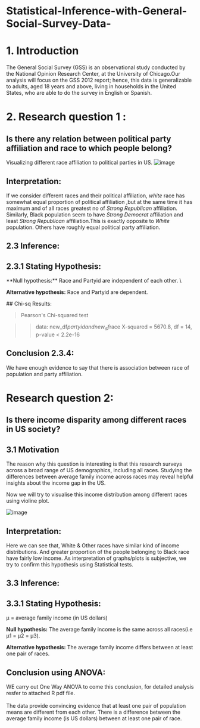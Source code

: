 # Statistical-Inference-with-General-Social-Survey-Data-
# 1. Introduction
The General Social Survey (GSS) is an observational study conducted by the National Opinion Research Center, at the University of Chicago.Our analysis will focus on the GSS 2012 report; hence, this data is generalizable to adults, aged 18 years and above, living in households in the United States, who are able to do the survey in English or Spanish.

# 2. Research question 1 :
## Is there any relation between political party affiliation and race to which people belong?
 
Visualizing different race affiliation to political parties in US.
![image](https://user-images.githubusercontent.com/78009164/107667228-62f47380-6cb5-11eb-80c9-b65adb693897.png)

## Interpretation:
If we consider different races and their political affiliation, *white* race has somewhat equal proportion of political affiliation ,but at the same time it has maximum and of all races greatest no of *Strong Republican* affiliation.\
Similarly, Black population seem to  have *Strong Democrat* affiliation and least *Strong Republican* affiliation.This is exactly opposite to *White* population.
Others have roughly equal political party affiliation.

## 2.3 Inference:

## 2.3.1 Stating Hypothesis:
<div class="alert alert-block alert-info">
**Null hypothesis:** Race and Partyid are independent of each other. \

**Alternative hypothesis:** Race and Partyid are dependent.
</div>
## Chi-sq Results:

>Pearson's Chi-squared test

>> data:  new_df$partyid and new_df$race
>>X-squared = 5670.8, df = 14, p-value < 2.2e-16

## Conclusion 2.3.4:

We have enough evidence to say that there is association between race of population and party affiliation.




#  Research question 2:
## Is there income disparity among different races in US society?

## 3.1 Motivation

The reason why this question is interesting is that this research surveys across a broad range of US demographics, including all races. Studying the differences between average family income across races may reveal helpful insights about the income gap in the US.

Now we will try to visualise this income distribution among different races using violine plot.

![image](https://user-images.githubusercontent.com/78009164/107667287-73a4e980-6cb5-11eb-91c2-9e0e47fc84dc.png)

## Interpretation:
Here we can see that, White & Other races have similar kind of income distributions. And greater proportion of the people belonging to Black race have fairly low income. As interpretation of graphs/plots is subjective, we try to confirm this hypothesis using Statistical tests.


## 3.3 Inference:

## 3.3.1 Stating Hypothesis:

<div class="alert alert-block alert-info">
μ = average family income (in US dollars)

**Null hypothesis:** The average family income is the same across all races(i.e μ1 = μ2 = μ3).

**Alternative hypothesis:** The average family income differs between at least one pair of races.

</div>


## Conclusion using ANOVA:
 WE carry out One Way ANOVA to come this conclusion, for detailed analysis resfer to attached R pdf file.\
 \
The data provide convincing evidence that at least one pair of population means are different from each other. There is a difference between the average family income (is US dollars) between at least one pair of race.
